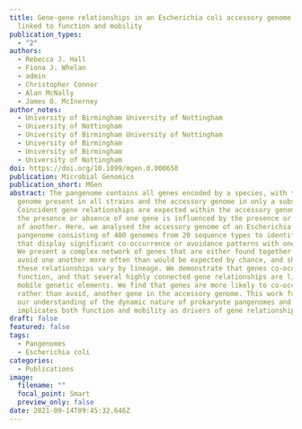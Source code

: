 ```yaml
---
title: Gene-gene relationships in an Escherichia coli accessory genome are
  linked to function and mobility
publication_types:
  - "2"
authors:
  - Rebecca J. Hall
  - Fiona J. Whelan
  - admin
  - Christopher Connor
  - Alan McNally
  - James O. McInerney
author_notes:
  - University of Birmingham University of Nottingham
  - University of Nottingham
  - University of Birmingham University of Nottingham
  - University of Birmingham
  - University of Birmingham
  - University of Nottingham
doi: https://doi.org/10.1099/mgen.0.000650
publication: Microbial Genomics
publication_short: MGen
abstract: The pangenome contains all genes encoded by a species, with the core
  genome present in all strains and the accessory genome in only a subset.
  Coincident gene relationships are expected within the accessory genome, where
  the presence or absence of one gene is influenced by the presence or absence
  of another. Here, we analysed the accessory genome of an Escherichia coli
  pangenome consisting of 400 genomes from 20 sequence types to identify genes
  that display significant co-occurrence or avoidance patterns with one another.
  We present a complex network of genes that are either found together or that
  avoid one another more often than would be expected by chance, and show that
  these relationships vary by lineage. We demonstrate that genes co-occur by
  function, and that several highly connected gene relationships are linked to
  mobile genetic elements. We find that genes are more likely to co-occur with,
  rather than avoid, another gene in the accessory genome. This work furthers
  our understanding of the dynamic nature of prokaryote pangenomes and
  implicates both function and mobility as drivers of gene relationships.
draft: false
featured: false
tags:
  - Pangenomes
  - Escherichia coli
categories:
  - Publications
image:
  filename: ""
  focal_point: Smart
  preview_only: false
date: 2021-09-14T09:45:32.646Z
---
```

